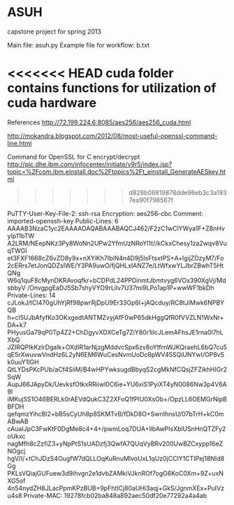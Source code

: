 ASUH
====

capstone project for spring 2013

Main file: asuh.py 
Example file for workflow: b.txt

<<<<<<< HEAD
cuda folder contains functions for utilization of cuda hardware
=======
References
http://72.199.224.6:8085/aes256/aes256_cuda.html

http://mokandra.blogspot.com/2012/08/most-useful-openssl-command-line.html

Command for OpenSSL for C encrypt/decrypt
http://pic.dhe.ibm.com/infocenter/initiate/v9r5/index.jsp?topic=%2Fcom.ibm.einstall.doc%2Ftopics%2Ft_einstall_GenerateAESkey.html
>>>>>>> d828b06819878dde96eb3c3a1937ea90f798567f

PuTTY-User-Key-File-2: ssh-rsa
Encryption: aes256-cbc
Comment: imported-openssh-key
Public-Lines: 6
AAAAB3NzaC1yc2EAAAADAQABAAABAQCJ462/F2zC1wClYWya1F+Z8nHvyIp11bTW
A2LRM/NEepNKz3Py8WoNn2UPw2YfmUzNRoYl1t//kCkxChesy1za2wqv8VuqTWGI
et3FXF1668cZ6vZD8y9x+nXYiKh7IbiN4n4D9j5lsFtsxtPS+A+lgijZDzyM7/Fo
2cERrs7etJonQDZsIWE/Y3PA9uwO/fjQHLxIANZ7e/LtWfxwYLJbrZBwhT5HtQNg
W6q1quF8cMynDKRAvoqfkr+bCDPdL24PPDinmtJbmtvyg6VOx390XgVj/MdsbbyV
/OnvgpgEaDJ5Sb7shyVYO9rLilv7U37mi9LPo1ap1P+wwWF1bkDh
Private-Lines: 14
cJLokJ/tCI470gUhYjRf98pwrRjDpU9Er33Gp6I+jAQcduy/RC8tJiMwk6NPBYQB
h+cI5UJbAfyfKo3OKxgedtANTMZvyjAfF0wP65dkHggQfR0fVVZLN1WxNr+DA+k7
PHyusGa79qP0Tp4Z2+ChDgyvXDXCeTg7ZiY80r1iIcJLemAFhsJE1rna0l7hLXbQ
JZIRQPIkKzlrDgalk+OXdIR1arNjzgMddvcSpx6zv8oYtfrnWJKQraehL6bQ7cu5
qE5rXwuvwVndHz6L2yN6EM6WuCesNvmUoDc8pWV45SQiUNYwI/OP8v5k0uuY1IGH
QtLYDsPKcPUb/aCf4SiiM/B4wHPYwksugdBbyqS2cgMkNfCQsjZFZikhHIGr2SqW
AupJ66JApyDk/UevksfOtkxRRiiwl0C6ie+YU6xiS1PyiXT4yN0086Nw3p4V6A9l
iMKujSS1O46BERLk0rAEVdQukC3Z2XFoQ1fPIU0XsOb+/OpzLL6OEMGrNipBBFDH
qefqmzYihcBl2+bB5sCyUh8p8SKMTvB/fDkD8O+SwnIhnsU/07bTrH+kC0mABwAB
cAuaIJpC3FwKtF0DgMe8c4+4+/pwmLoq7DUA+IlbAwPIsXblUSnHnQTZFy2oUkxc
nagMfh8cZzfiZ3+yNpPtS1sUADzfj3QwfA7QUqVyBRv200UwBZCxypp16eZNOgcj
hgV/I/+tChJDzS4OugfW7dQLLOqKuRnuMlvoUxL1qUz0jCClY1CTIPej18NId8Gg
PKLsVQiajGUFuew3d9ihvgn2e1dvbZAMkiVJknROf7ogG6KoC0Xm+9Z+uxNXG5of
4n54nydZH8JLacPpmKPzBUB+9pFhtICj80aUHi3aqj+GkS/JgnmXEx+PuIVzu4s8
Private-MAC: 19278fcb02ba848a892aec50df20e77292a4a4ab
